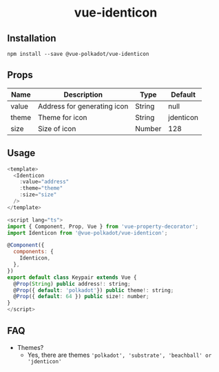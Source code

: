 <h1 align="center">vue-identicon</h1>

<!-- <h5 align="center">Identicon</h5> -->

## Installation
`npm install --save @vue-polkadot/vue-identicon`

## Props

| Name  | Description                 | Type   | Default   |
|-------|-----------------------------|--------|-----------|
| value | Address for generating icon | String | null      |
| theme | Theme for icon              | String | jdenticon |
| size  | Size of icon                | Number | 128       |

## Usage

```js
<template>
  <Identicon
    :value="address"
    :theme="theme"
    :size="size"
  />
</template>

<script lang="ts">
import { Component, Prop, Vue } from 'vue-property-decorator';
import Identicon from '@vue-polkadot/vue-identicon';

@Component({
  components: {
    Identicon,
  },
})
export default class Keypair extends Vue {
  @Prop(String) public address!: string;
  @Prop({ default: 'polkadot'}) public theme!: string;
  @Prop({ default: 64 }) public size!: number;
}
</script>
```

## FAQ

* Themes?
  * Yes, there are themes `'polkadot', 'substrate', 'beachball' or 'jdenticon'`
